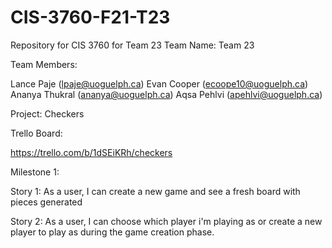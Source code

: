 # CIS-3760-F21-T23
Repository for CIS 3760 for Team 23
Team Name: Team 23


Team Members:

Lance Paje (lpaje@uoguelph.ca)
Evan Cooper (ecoope10@uoguelph.ca)
Ananya Thukral (ananya@uoguelph.ca)
Aqsa Pehlvi (apehlvi@uoguelph.ca)

Project: Checkers

Trello Board:

https://trello.com/b/1dSEiKRh/checkers

Milestone 1:

Story 1: As a user, I can create a new game and see a fresh board with pieces generated

Story 2: As a user, I can choose which player i'm playing as or create a new player to play as during the game creation phase.
